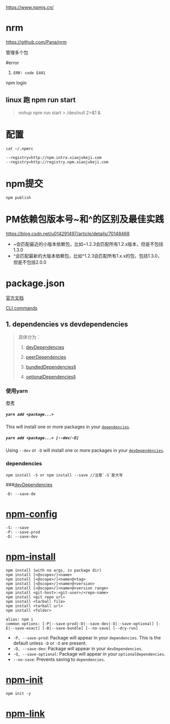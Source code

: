 https://www.npmjs.cn/

# nrm

https://github.com/Pana/nrm

管理多个包

#error

1. ```swift
   ERR! code E401
   ```

npm login

## linux 跑 npm run start

> nohup npm run start  > /dev/null 2>&1 &



# 配置

```cat ~/.npmrc```

```
--registry=http://npm.intra.xiaojukeji.com
--registry=http://registry.npm.xiaojukeji.com
```



# npm提交

```npm
npm publish
```





# PM依赖包版本号~和^的区别及最佳实践

https://blog.csdn.net/u014291497/article/details/70148468

- ~会匹配最近的小版本依赖包，比如~1.2.3会匹配所有1.2.x版本，但是不包括1.3.0
- ^会匹配最新的大版本依赖包，比如^1.2.3会匹配所有1.x.x的包，包括1.3.0，但是不包括2.0.0



# package.json

[官方文档](https://docs.npmjs.com/files/package.json)

[CLI commands](https://docs.npmjs.com/cli-documentation/cli)

## 1. dependencies vs devdependencies

> 具体分为：
>
> 1. [devDependencies](https://docs.npmjs.com/files/package.json)
>
> 2. [peerDependencies](https://docs.npmjs.com/files/package.json)
> 3. [bundledDependencies§](https://docs.npmjs.com/files/package.json)
>
> 4. [optionalDependencies§](https://docs.npmjs.com/files/package.json)

### 使用yarn

[参考](https://yarn.bootcss.com/docs/cli/add/)

##### `yarn add <package...>`

This will install one or more packages in your [`dependencies`](https://yarn.bootcss.com/docs/dependency-types/).

##### `yarn add <package...> [--dev/-D]`

Using `--dev` or `-D` will install one or more packages in your [`devDependencies`](https://yarn.bootcss.com/docs/dependency-types/).

### dependencies

```node
npm install -S or npm install --save //注意`-S`是大写
```

###[devDependencies](https://docs.npmjs.com/files/package.json#devDependencies)

```node 
-D: --save-de
```



# [npm-config](https://docs.npmjs.com/misc/config.html)

```node
-S: --save
-P: --save-prod
-D: --save-dev
```



# [npm-install](https://docs.npmjs.com/cli/install.html)

```node 
npm install (with no args, in package dir)
npm install [<@scope>/]<name>
npm install [<@scope>/]<name>@<tag>
npm install [<@scope>/]<name>@<version>
npm install [<@scope>/]<name>@<version range>
npm install <git-host>:<git-user>/<repo-name>
npm install <git repo url>
npm install <tarball file>
npm install <tarball url>
npm install <folder>

alias: npm i
common options: [-P|--save-prod|-D|--save-dev|-O|--save-optional] [-E|--save-exact] [-B|--save-bundle] [--no-save] [--dry-run]
```



- `-P, --save-prod`: Package will appear in your `dependencies`. This is the default unless `-D` or `-O` are present.
- `-D, --save-dev`: Package will appear in your `devDependencies`.
- `-O, --save-optional`: Package will appear in your `optionalDependencies`.
- `--no-save`: Prevents saving to `dependencies`.

# [npm-init](https://docs.npmjs.com/cli/init.html)

```node 
npm init -y
```





# [npm-link](https://docs.npmjs.com/cli/link.html)

